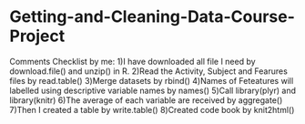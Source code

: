 # Getting-and-Cleaning-Data-Course-Project



Comments Checklist by me: 
1)I have downloaded all file I need by download.file() and unzip() in R. 
2)Read the Activity, Subject and Fearures files by read.table() 
3)Merge datasets by rbind() 
4)Names of Feteatures will labelled using descriptive variable names by names() 
5)Call library(plyr) and library(knitr) 
6)The average of each variable are received by aggregate() 
7)Then I created a table by write.table() 
8)Created code book by knit2html()
